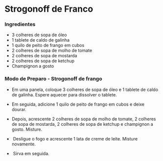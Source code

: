 # Strogonoff de Franco

### Ingredientes

* 3 colheres de sopa de óleo
* 1 tablete de caldo de galinha
* 1 quilo de peito de frango em cubos
* 2 colheres de sopa de molho de tomate
* 2 colheres de sopa de mostarda
* 2 colheres de sopa de ketchup
* Champignon a gosto

### Modo de Preparo - Strogonoff de frango

- Em uma panela, coloque 3 colheres de sopa de óleo e 1 tablete de caldo de galinha. Espere aquecer para dissolver o tablete.

-  Em seguida, adicione 1 quilo de peito de frango em cubos e deixe dourar.

- Depois, acrescente 2 colheres de sopa de molho de tomate, 2 colheres de sopa de mostarda, 2 colheres de sopa de ketchup e champignon a gosto. Misture.

-  Desligue o fogo e acrescente 1 lata de creme de leite. Misture novamente.

-  Sirva em seguida.
